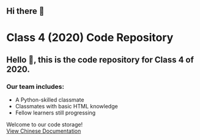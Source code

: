 ## Hi there 👋

<!--

**Here are some ideas to get you started:**

🙋‍♀️ A short introduction - what is your organization all about?
🌈 Contribution guidelines - how can the community get involved?
👩‍💻 Useful resources - where can the community find your docs? Is there anything else the community should know?
🍿 Fun facts - what does your team eat for breakfast?
🧙 Remember, you can do mighty things with the power of [Markdown](https://docs.github.com/github/writing-on-github/getting-started-with-writing-and-formatting-on-github/basic-writing-and-formatting-syntax)
-->


# Class 4 (2020) Code Repository  
## Hello 👋, this is the code repository for Class 4 of 2020.  
### Our team includes:  
- A Python-skilled classmate  
- Classmates with basic HTML knowledge  
- Fellow learners still progressing  

Welcome to our code storage!  
[View Chinese Documentation](./中文.md)  
